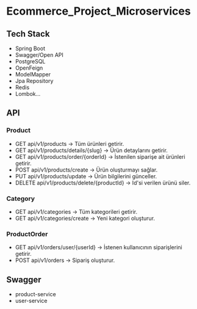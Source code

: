 # Ecommerce_Project_Microservices
## Tech Stack
- Spring Boot
- Swagger/Open API
- PostgreSQL
- OpenFeign
- ModelMapper
- Jpa Repository
- Redis
- Lombok...

## API
### Product
- GET api/v1/products -> Tüm ürünleri getirir.
- GET api/v1/products/details/{slug} -> Ürün detaylarını getirir.
- GET api/v1/products/order/{orderId} -> İstenilen siparişe ait ürünleri getirir.
- POST api/v1/products/create -> Ürün oluşturmayı sağlar.
- PUT api/v1/products/update -> Ürün bilgilerini günceller.
- DELETE api/v1/products/delete/{productId} -> Id'si verilen ürünü siler.

### Category
- GET api/v1/categories -> Tüm kategorileri getirir.
- GET api/v1/categories/create -> Yeni kategori oluşturur.

### ProductOrder
- GET api/v1/orders/user/{userId} -> İstenen kullanıcının siparişlerini getirir.
- POST api/v1/orders -> Sipariş oluşturur.

## Swagger
- product-service
- user-service

